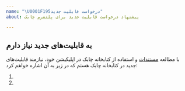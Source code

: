 ```yaml
---
name: "\U0001F195درخواست قابلیت جدید"
about: پیشنهاد درخواست قابلیت جدید برای پلتفرم چابک

---
```


<!--برای نمایش واضح‌تر و بدون توضیحات برروی "Preview" کلیک کنید.-->
## به قابلیت‌های جدید نیاز دارم
با مطالعه [مستندات](https://doc.chabokpush.com/android/required.html) و استفاده از کتابخانه چابک در اپلیکیشن خود، نیازمند قابلیت‌های جدید در کتابخانه چابک هستم که در زیر به آن اشاره خواهم کرد:
<!--  1. من نیازمند قابلیت ... برای ... در پلتفرم چابک هستم.-->
 1.   
 2.  
<!-- .... -->
